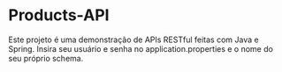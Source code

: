 # Products-API
Este projeto é uma demonstração de APIs RESTful feitas com Java e Spring.
Insira seu usuário e senha no application.properties e o nome do seu próprio
schema.

